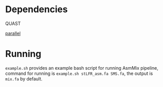 # Dependencies

QUAST

[parallel](https://www.gnu.org/software/parallel/)

# Running

`example.sh` provides an example bash script for running AsmMix pipeline, command for running is `example.sh stLFR_asm.fa SMS.fa`, the output is `mix.fa` by default. 
